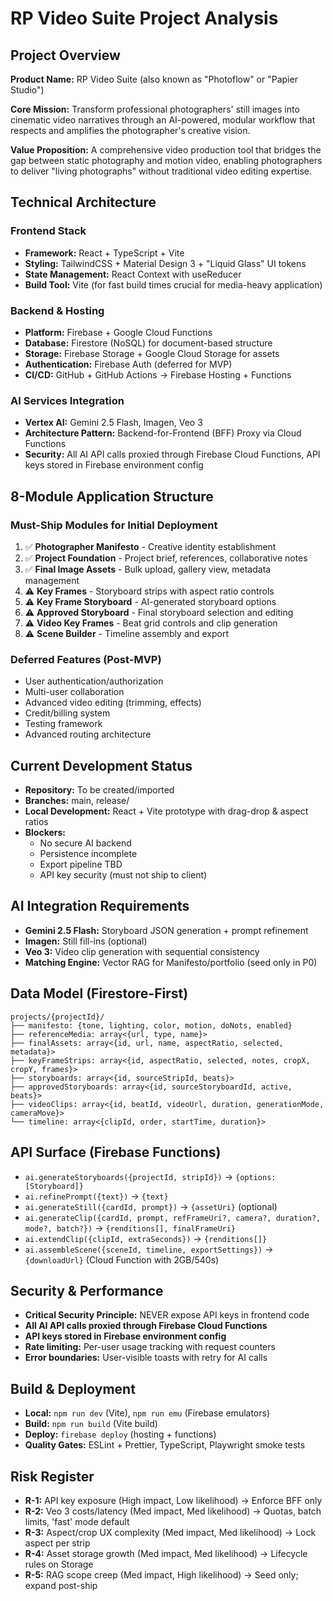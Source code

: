 # RP Video Suite Project Analysis

## Project Overview
**Product Name:** RP Video Suite (also known as "Photoflow" or "Papier Studio")

**Core Mission:** Transform professional photographers' still images into cinematic video narratives through an AI-powered, modular workflow that respects and amplifies the photographer's creative vision.

**Value Proposition:** A comprehensive video production tool that bridges the gap between static photography and motion video, enabling photographers to deliver "living photographs" without traditional video editing expertise.

## Technical Architecture

### Frontend Stack
- **Framework:** React + TypeScript + Vite
- **Styling:** TailwindCSS + Material Design 3 + "Liquid Glass" UI tokens
- **State Management:** React Context with useReducer
- **Build Tool:** Vite (for fast build times crucial for media-heavy application)

### Backend & Hosting
- **Platform:** Firebase + Google Cloud Functions
- **Database:** Firestore (NoSQL) for document-based structure
- **Storage:** Firebase Storage + Google Cloud Storage for assets
- **Authentication:** Firebase Auth (deferred for MVP)
- **CI/CD:** GitHub + GitHub Actions → Firebase Hosting + Functions

### AI Services Integration
- **Vertex AI:** Gemini 2.5 Flash, Imagen, Veo 3
- **Architecture Pattern:** Backend-for-Frontend (BFF) Proxy via Cloud Functions
- **Security:** All AI API calls proxied through Firebase Cloud Functions, API keys stored in Firebase environment config

## 8-Module Application Structure

### Must-Ship Modules for Initial Deployment
1. ✅ **Photographer Manifesto** - Creative identity establishment
2. ✅ **Project Foundation** - Project brief, references, collaborative notes
3. ✅ **Final Image Assets** - Bulk upload, gallery view, metadata management
4. ⚠️ **Key Frames** - Storyboard strips with aspect ratio controls
5. ⚠️ **Key Frame Storyboard** - AI-generated storyboard options
6. ⚠️ **Approved Storyboard** - Final storyboard selection and editing
7. ⚠️ **Video Key Frames** - Beat grid controls and clip generation
8. ⚠️ **Scene Builder** - Timeline assembly and export

### Deferred Features (Post-MVP)
- User authentication/authorization
- Multi-user collaboration
- Advanced video editing (trimming, effects)
- Credit/billing system
- Testing framework
- Advanced routing architecture

## Current Development Status
- **Repository:** To be created/imported
- **Branches:** main, release/<date>
- **Local Development:** React + Vite prototype with drag-drop & aspect ratios
- **Blockers:** 
  - No secure AI backend
  - Persistence incomplete
  - Export pipeline TBD
  - API key security (must not ship to client)

## AI Integration Requirements
- **Gemini 2.5 Flash:** Storyboard JSON generation + prompt refinement
- **Imagen:** Still fill-ins (optional)
- **Veo 3:** Video clip generation with sequential consistency
- **Matching Engine:** Vector RAG for Manifesto/portfolio (seed only in P0)

## Data Model (Firestore-First)
```
projects/{projectId}/
├── manifesto: {tone, lighting, color, motion, doNots, enabled}
├── referenceMedia: array<{url, type, name}>
├── finalAssets: array<{id, url, name, aspectRatio, selected, metadata}>
├── keyFrameStrips: array<{id, aspectRatio, selected, notes, cropX, cropY, frames}>
├── storyboards: array<{id, sourceStripId, beats}>
├── approvedStoryboards: array<{id, sourceStoryboardId, active, beats}>
├── videoClips: array<{id, beatId, videoUrl, duration, generationMode, cameraMove}>
└── timeline: array<{clipId, order, startTime, duration}>
```

## API Surface (Firebase Functions)
- `ai.generateStoryboards({projectId, stripId})` → `{options: [Storyboard]}`
- `ai.refinePrompt({text})` → `{text}`
- `ai.generateStill({cardId, prompt})` → `{assetUri}` (optional)
- `ai.generateClip({cardId, prompt, refFrameUri?, camera?, duration?, mode?, batch?})` → `{renditions[], finalFrameUri}`
- `ai.extendClip({clipId, extraSeconds})` → `{renditions[]}`
- `ai.assembleScene({sceneId, timeline, exportSettings})` → `{downloadUrl}` (Cloud Function with 2GB/540s)

## Security & Performance
- **Critical Security Principle:** NEVER expose API keys in frontend code
- **All AI API calls proxied through Firebase Cloud Functions**
- **API keys stored in Firebase environment config**
- **Rate limiting:** Per-user usage tracking with request counters
- **Error boundaries:** User-visible toasts with retry for AI calls

## Build & Deployment
- **Local:** `npm run dev` (Vite), `npm run emu` (Firebase emulators)
- **Build:** `npm run build` (Vite build)
- **Deploy:** `firebase deploy` (hosting + functions)
- **Quality Gates:** ESLint + Prettier, TypeScript, Playwright smoke tests

## Risk Register
- **R-1:** API key exposure (High impact, Low likelihood) → Enforce BFF only
- **R-2:** Veo 3 costs/latency (Med impact, Med likelihood) → Quotas, batch limits, 'fast' mode default
- **R-3:** Aspect/crop UX complexity (Med impact, Med likelihood) → Lock aspect per strip
- **R-4:** Asset storage growth (Med impact, Med likelihood) → Lifecycle rules on Storage
- **R-5:** RAG scope creep (Med impact, High likelihood) → Seed only; expand post-ship
